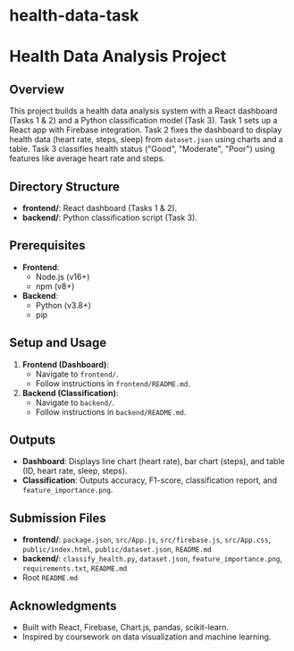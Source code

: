 # health-data-task

# Health Data Analysis Project

## Overview
This project builds a health data analysis system with a React dashboard (Tasks 1 & 2) and a Python classification model (Task 3). Task 1 sets up a React app with Firebase integration. Task 2 fixes the dashboard to display health data (heart rate, steps, sleep) from `dataset.json` using charts and a table. Task 3 classifies health status ("Good", "Moderate", "Poor") using features like average heart rate and steps.

## Directory Structure
- **frontend/**: React dashboard (Tasks 1 & 2).
- **backend/**: Python classification script (Task 3).

## Prerequisites
- **Frontend**:
  - Node.js (v16+)
  - npm (v8+)
- **Backend**:
  - Python (v3.8+)
  - pip

## Setup and Usage
1. **Frontend (Dashboard)**:
   - Navigate to `frontend/`.
   - Follow instructions in `frontend/README.md`.
2. **Backend (Classification)**:
   - Navigate to `backend/`.
   - Follow instructions in `backend/README.md`.

## Outputs
- **Dashboard**: Displays line chart (heart rate), bar chart (steps), and table (ID, heart rate, sleep, steps).
- **Classification**: Outputs accuracy, F1-score, classification report, and `feature_importance.png`.

## Submission Files
- **frontend/**: `package.json`, `src/App.js`, `src/firebase.js`, `src/App.css`, `public/index.html`, `public/dataset.json`, `README.md`
- **backend/**: `classify_health.py`, `dataset.json`, `feature_importance.png`, `requirements.txt`, `README.md`
- Root `README.md`

## Acknowledgments
- Built with React, Firebase, Chart.js, pandas, scikit-learn.
- Inspired by coursework on data visualization and machine learning.
